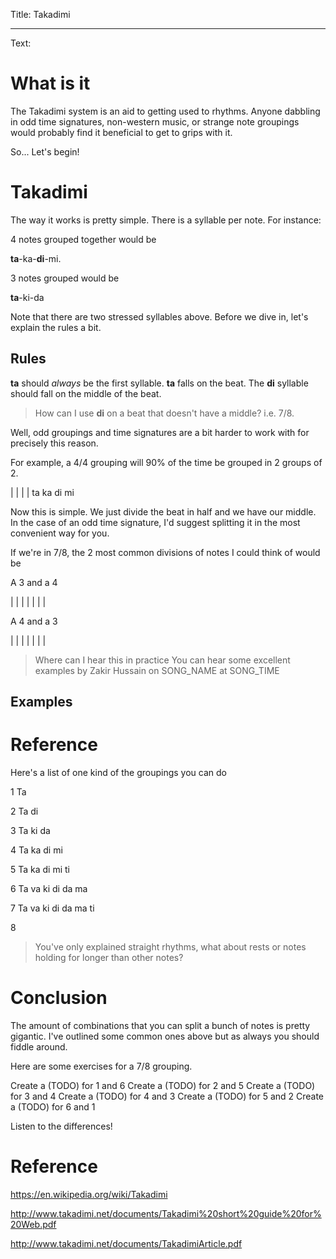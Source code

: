 Title: Takadimi

----

Text: 

# What is it

The Takadimi system is an aid to getting used to rhythms. Anyone dabbling in
odd time signatures, non-western music, or strange note groupings
would probably find it beneficial to get to grips with it.

So... Let's begin!

# Takadimi

The way it works is pretty simple. There is a syllable per note.
For instance:

4 notes grouped together would be

**ta**-ka-**di**-mi.

3 notes grouped would be

**ta**-ki-da

Note that there are two stressed syllables above.
Before we dive in, let's explain the rules a bit.

## Rules

**ta** should _always_ be the first syllable. **ta** falls on the beat.
The **di** syllable should fall on the middle of the beat.


> How can I use **di** on a beat that doesn't have a middle? i.e. 7/8.

Well, odd groupings and time signatures are a bit harder to work with for precisely this reason.

For example, a  4/4 grouping will 90% of the time be grouped in 2 groups of 2.

|    |    |    |
ta   ka   di   mi

Now this is simple. We just divide the beat in half and we have our middle.
In the case of an odd time signature, I'd suggest splitting it in the most convenient way for you.

If we're in 7/8, the 2 most common divisions of notes I could think of would be

A 3 and a 4

|    |    |    |    |    |    |

A 4 and a 3

|    |    |    |    |    |    |


> Where can I hear this in practice
You can hear some excellent examples by Zakir Hussain on SONG_NAME at SONG_TIME

## Examples

# Reference

Here's a list of one kind of the groupings you can do

1
Ta

2
Ta di

3
Ta ki da

4
Ta ka di mi

5
Ta ka di mi ti

6
Ta va ki di da ma

7
Ta va ki di da ma ti

8

> You've only explained straight rhythms, what about rests or notes holding for longer than other notes?

# Conclusion

The amount of combinations that you can split a bunch of notes is pretty gigantic.
I've outlined some common ones above but as always you should fiddle around.

Here are some exercises for a 7/8 grouping.

Create a (TODO) for 1 and 6
Create a (TODO) for 2 and 5
Create a (TODO) for 3 and 4
Create a (TODO) for 4 and 3
Create a (TODO) for 5 and 2
Create a (TODO) for 6 and 1

Listen to the differences!

# Reference

https://en.wikipedia.org/wiki/Takadimi

http://www.takadimi.net/documents/Takadimi%20short%20guide%20for%20Web.pdf

http://www.takadimi.net/documents/TakadimiArticle.pdf